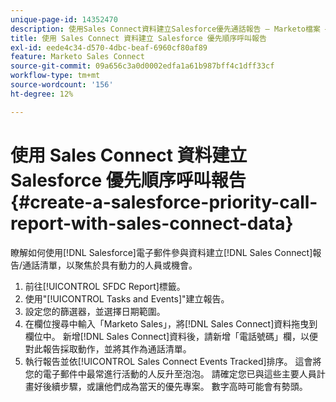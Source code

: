 ```yaml
---
unique-page-id: 14352470
description: 使用Sales Connect資料建立Salesforce優先通話報告 — Marketo檔案 — 產品檔案
title: 使用 Sales Connect 資料建立 Salesforce 優先順序呼叫報告
exl-id: eede4c34-d570-4dbc-beaf-6960cf80af89
feature: Marketo Sales Connect
source-git-commit: 09a656c3a0d0002edfa1a61b987bff4c1dff33cf
workflow-type: tm+mt
source-wordcount: '156'
ht-degree: 12%

---
```


# 使用 Sales Connect 資料建立 Salesforce 優先順序呼叫報告 {#create-a-salesforce-priority-call-report-with-sales-connect-data}

瞭解如何使用[!DNL Salesforce]電子郵件參與資料建立[!DNL Sales Connect]報告/通話清單，以聚焦於具有動力的人員或機會。

1. 前往[!UICONTROL SFDC Report]標籤。
1. 使用&quot;[!UICONTROL Tasks and Events]&quot;建立報告。
1. 設定您的篩選器，並選擇日期範圍。
1. 在欄位搜尋中輸入「Marketo Sales」，將[!DNL Sales Connect]資料拖曳到欄位中。 新增[!DNL Sales Connect]資料後，請新增「電話號碼」欄，以便對此報告採取動作，並將其作為通話清單。
1. 執行報告並依[!UICONTROL Sales Connect Events Tracked]排序。 這會將您的電子郵件中最常進行活動的人反升至泡泡。 請確定您已與這些主要人員計畫好後續步驟，或讓他們成為當天的優先專案。 數字高時可能會有勢頭。

